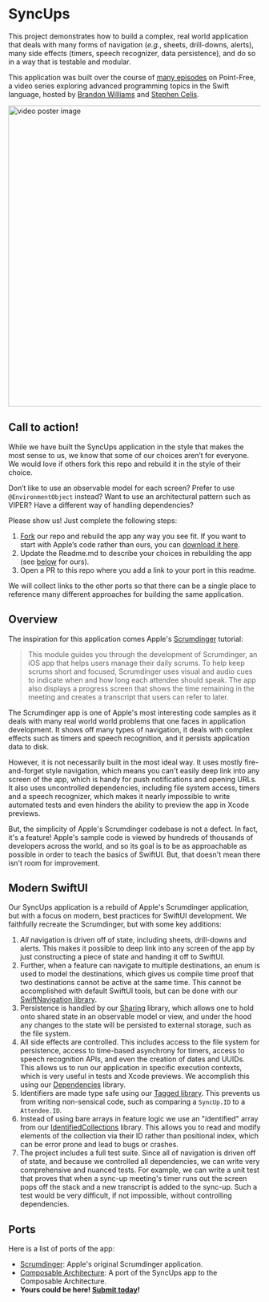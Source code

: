 # SyncUps

This project demonstrates how to build a complex, real world application that deals with many forms
of navigation (_e.g._, sheets, drill-downs, alerts), many side effects (timers, speech recognizer,
data persistence), and do so in a way that is testable and modular.

This application was built over the course of [many episodes][modern-swiftui-collection] on
Point-Free, a video series exploring advanced programming topics in the Swift language, hosted by
[Brandon Williams](https://twitter.com/mbrandonw) and [Stephen
Celis](https://twitter.com/stephencelis).

<a href="https://www.pointfree.co/collections/swiftui/modern-swiftui">
  <img alt="video poster image" src="https://d3rccdn33rt8ze.cloudfront.net/episodes/0209.jpeg" width="600">
</a>

## Call to action!

While we have built the SyncUps application in the style that makes the most sense to us, we know 
that some of our choices aren’t for everyone. We would love if others fork this repo and rebuild 
it in the style of their choice.

Don’t like to use an observable model for each screen? Prefer to use `@EnvironmentObject` instead?
Want to use an architectural pattern such as VIPER? Have a different way of handling dependencies? 

Please show us! Just complete the following steps:

1. [Fork](https://github.com/pointfreeco/syncups/fork) our repo and rebuild the app any way you 
see fit. If you want to start with Apple’s code rather than ours, you can [download it 
here][scrumdinger-dl].
2. Update the Readme.md to describe your choices in rebuilding the app (see [below](#modern-swiftui)
for ours).
3. Open a PR to this repo where you add a link to your port in this readme.

We will collect links to the other ports so that there can be a single place to reference many 
different approaches for building the same application.

## Overview

The inspiration for this application comes Apple's [Scrumdinger][scrumdinger] tutorial:

> This module guides you through the development of Scrumdinger, an iOS app that helps users manage
> their daily scrums. To help keep scrums short and focused, Scrumdinger uses visual and audio cues
> to indicate when and how long each attendee should speak. The app also displays a progress screen
> that shows the time remaining in the meeting and creates a transcript that users can refer to
> later.

The Scrumdinger app is one of Apple's most interesting code samples as it deals with many real world
world problems that one faces in application development. It shows off many types of navigation,
it deals with complex effects such as timers and speech recognition, and it persists application
data to disk.

However, it is not necessarily built in the most ideal way. It uses mostly fire-and-forget style
navigation, which means you can't easily deep link into any screen of the app, which is handy for
push notifications and opening URLs. It also uses uncontrolled dependencies, including file system
access, timers and a speech recognizer, which makes it nearly impossible to write automated tests
and even hinders the ability to preview the app in Xcode previews.

But, the simplicity of Apple's Scrumdinger codebase is not a defect. In fact, it's a feature!
Apple's sample code is viewed by hundreds of thousands of developers across the world, and so its
goal is to be as approachable as possible in order to teach the basics of SwiftUI. But, that doesn't
mean there isn't room for improvement.

## Modern SwiftUI

Our SyncUps application is a rebuild of Apple's Scrumdinger application, but with a focus on
modern, best practices for SwiftUI development. We faithfully recreate the Scrumdinger, but with
some key additions:

 1. _All_ navigation is driven off of state, including sheets, drill-downs and alerts. This makes
    it possible to deep link into any screen of the app by just constructing a piece of state and
    handing it off to SwiftUI.
 1. Further, when a feature can navigate to multiple destinations, an enum is used to model the 
    destinations, which gives us compile time proof that two destinations cannot be active at the 
    same time. This cannot be accomplished with default SwiftUI tools, but can be done with our 
    [SwiftNavigation library][swift-nav-gh].
 1. Persistence is handled by our [Sharing][sharing-gh] library, which allows one to hold onto 
    shared state in an observable model or view, and under the hood any changes to the state will be
    persisted to external storage, such as the file system.
 1. All side effects are controlled. This includes access to the file system for persistence, access
    to time-based asynchrony for timers, access to speech recognition APIs, and even the creation
    of dates and UUIDs. This allows us to run our application in specific execution contexts, which
    is very useful in tests and Xcode previews. We accomplish this using our
    [Dependencies][dependencies-gh] library.
 1. Identifiers are made type safe using our [Tagged library][tagged-gh]. This prevents us from
    writing non-sensical code, such as comparing a `SyncUp.ID` to a `Attendee.ID`.
 1. Instead of using bare arrays in feature logic we use an "identified" array from our
    [IdentifiedCollections][identified-collections-gh] library. This allows you to read and modify
    elements of the collection via their ID rather than positional index, which can be error prone
    and lead to bugs or crashes.
 1. The project includes a full test suite. Since all of navigation is driven off of state, and
    because we controlled all dependencies, we can write very comprehensive and nuanced tests. For
    example, we can write a unit test that proves that when a sync-up meeting's timer runs out the
    screen pops off the stack and a new transcript is added to the sync-up. Such a test would be
    very difficult, if not impossible, without controlling dependencies.

## Ports

Here is a list of ports of the app:

* [Scrumdinger](https://developer.apple.com/tutorials/app-dev-training/getting-started-with-scrumdinger): Apple's original Scrumdinger application.
* [Composable Architecture](https://github.com/pointfreeco/swift-composable-architecture/tree/main/Examples/SyncUps): A port of the SyncUps app to the Composable Architecture.
* **Yours could be here! [Submit today](#Call-to-action)!**

[modern-swiftui-collection]: https://www.pointfree.co/collections/swiftui/modern-swiftui
[scrumdinger]: https://developer.apple.com/tutorials/app-dev-training/getting-started-with-scrumdinger
[scrumdinger-dl]: https://docs-assets.developer.apple.com/published/1ea2eec121b90031e354288912a76357/TranscribingSpeechToText.zip
[tagged-gh]: http://github.com/pointfreeco/swift-tagged
[identified-collections-gh]: http://github.com/pointfreeco/swift-identified-collections 
[swift-nav-gh]: http://github.com/pointfreeco/swift-navigation
[dependencies-gh]: http://github.com/pointfreeco/swift-dependencies 
[sharing-gh]: https://github.com/pointfreeco/swift-sharing
